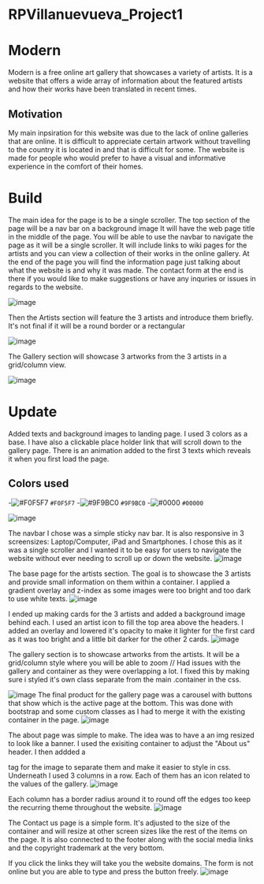 # RPVillanuevueva_Project1

# Modern
Modern is a free online art gallery that showcases a variety of artists. It is a website that offers a wide array of information about the featured artists and how their works have been translated in recent times.  

## Motivation
My main inpsiration for this website was due to the lack of online galleries that are online. It is difficult to appreciate certain artwork without travelling to the country it is located in and that is difficult for some. The website is made for people who would prefer to have a visual and informative experience in the comfort of their homes. 

# Build 
The main idea for the page is to be a single scroller. The top section of the page will be a nav bar on a background image It will have the web page title in the middle of the page. You will be able to use the navbar to navigate the page as it will be a single scroller. It will include links to wiki pages for the artists and you can view a collection of their works in the online gallery. At the end of the page you will find the information page just talking about what the website is and why it was made. The contact form at the end is there if you would like to make suggestions or have any inquries or issues in regards to the website.

![image](https://user-images.githubusercontent.com/91730394/143299002-0d153571-e511-4f0a-865d-bc3bfc4cc4c0.png)

Then the Artists section will feature the 3 artists and introduce them briefly. It's not final if it will be a round border or a rectangular

![image](https://user-images.githubusercontent.com/91730394/143299303-cb540a0b-6c61-49e3-9ab8-e4cb63ea07dc.png)

The Gallery section will showcase 3 artworks from the 3 artists in a grid/column view.

![image](https://user-images.githubusercontent.com/91730394/143299447-0e98d1fa-baa9-4026-acc1-4765d35ac5b6.png)

# Update
Added texts and background images to landing page. I used 3 colors as a base. I have also a clickable place holder link that will scroll down to the gallery page. There is an animation added to the first 3 texts which reveals it when you first load the page.

## Colors used
-![#F0F5F7](https://via.placeholder.com/15/F0F5F7/000000?text=+) `#F0F5F7`
-![#9F9BC0](https://via.placeholder.com/15/9F9BC0/000000?text=+) `#9F9BC0`
-![#0000](https://via.placeholder.com/15/00000/000000?text=+) `#00000`

![image](https://user-images.githubusercontent.com/91730394/143300188-00b5e021-36f4-487b-baed-2019769c21fb.png)

The navbar I chose was a simple sticky nav bar. It is also responsive in 3 screensizes: Laptop/Computer, iPad and Smartphones. I chose this as it was a single scroller and I wanted it to be easy for users to navigate the website without ever needing to scroll up or down the website. 
![image](https://user-images.githubusercontent.com/91730394/143792661-6d472484-1a72-45aa-9378-69fc23504cd2.png)

The base page for the artists section. The goal is to showcase the 3 artists and provide small information on them within a container. I applied a gradient overlay and z-index as some images were too bright and too dark to use white texts.
![image](https://user-images.githubusercontent.com/91730394/143301608-a6ea5979-c079-4892-89d2-410bb4caec69.png)

I ended up making cards for the 3 artists and added a background image behind each. I used an artist icon to fill the top area above the headers. I added an overlay and lowered it's opacity to make it lighter for the first card as it was too bright and a little bit darker for the other 2 cards. 
![image](https://user-images.githubusercontent.com/91730394/143316510-25e9d479-d3b9-49fe-9386-06443e7d6f56.png)

The gallery section is to showcase artworks from the artists. It will be a grid/column style where you will be able to zoom // Had issues with the gallery and container as they were overlapping a lot. I fixed this by making sure i styled it's own class separate from the main .container in the css. 


![image](https://user-images.githubusercontent.com/91730394/143316687-bddbada5-973e-4e1b-b21a-b96aad4dfe6d.png)
The final product for the gallery page was a carousel with buttons that show which is the active page at the bottom. This was done with bootstrap and some custom classes as I had to merge it with the existing container in the page. 
![image](https://user-images.githubusercontent.com/91730394/143792357-3295fb80-d8ed-458a-99c2-0f700b1a4a1a.png)

The about page was simple to make. The idea was to have a an img resized to look like a banner. I used the exisiting container to adjust the "About us" header. I then addded a <section> tag for the image to separate them and make it easier to style in css. Underneath I used 3 columns in a row. Each of them has an icon related to the values of the gallery. 
![image](https://user-images.githubusercontent.com/91730394/143792779-c1b3a121-15eb-4777-85c2-495a66b9d47b.png)
  
Each column has a border radius around it to round off the edges too keep the recurring theme throughout the website. 
![image](https://user-images.githubusercontent.com/91730394/143793995-a954e9fd-a6ed-4f13-b66f-2d8119198f98.png)
 
The Contact us page is a simple form. It's adjusted to the size of the container and will resize at other screen sizes like the rest of the items on the page. It is also connected to the footer along with the social media links and the copyright trademark at the very bottom. 
  
If you click the links they will take you the website domains. The form is not online but you are able to type and press the button freely. 
![image](https://user-images.githubusercontent.com/91730394/143794089-0b0ec951-288b-41b8-a6db-659dbf8e47fa.png)







